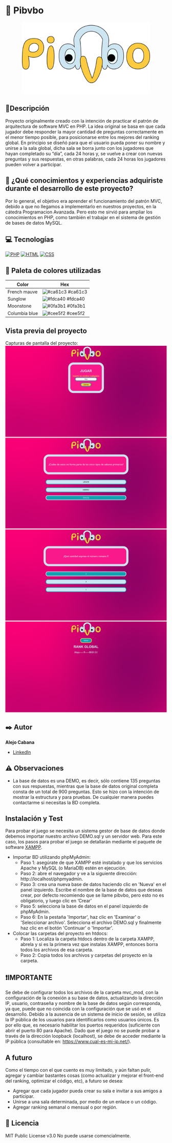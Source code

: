 # 🦢 Pibvbo
<div align="center"><img src="https://github.com/MC-Alejo/Pibvbo/blob/main/imgs/Pib.png" alt="logo" width="400" height="auto"/></div>


## 📑Descripción

Proyecto originalmente creado con la intención de practicar el patrón de arquitectura de software MVC en PHP.
La idea original se basa en que cada jugador debe responder la mayor cantidad de preguntas correctamente en el menor tiempo posible, para posicionarse entre los mejores del ranking global. En principio se diseñó para que el usuario pueda poner su nombre y unirse a la sala global, dicha sala se borra junto con los jugadores que hayan completado su “día”, cada 24 horas y, se vuelve a crear con nuevas preguntas y sus respuestas, en otras palabras, cada 24 horas los jugadores pueden volver a participar.


## 🤔 ¿Qué conocimientos y experiencias adquiriste durante el desarrollo de este proyecto?

Por lo general, el objetivo era aprender el funcionamiento del patrón MVC, debido a que no llegamos a implementarlo en nuestros proyectos, en la cátedra Programacion Avanzada. Pero esto me sirvió para ampliar los conocimientos en PHP, como también el trabajar en el sistema de gestión de bases de datos MySQL.


## 💻 Tecnologías

<!-- Iconos sacados de: https://github.com/hendrasob/badges/blob/master/README.md y https://github.com/alexandresanlim/Badges4-README.md-Profile -->
[![PHP](https://img.shields.io/badge/PHP-777BB4?style=for-the-badge&logo=php&logoColor=white)](https://www.php.net/)
[![HTML](https://img.shields.io/badge/HTML5-E34F26?style=for-the-badge&logo=html5&logoColor=white)](https://www.w3.org/html/)
[![CSS](https://img.shields.io/badge/CSS3-1572B6?style=for-the-badge&logo=css3&logoColor=white)](https://www.w3schools.com/css/)


## 🎨 Paleta de colores utilizadas

| Color             | Hex                  |
| ----------------- | ---------------------|
| French mauve | ![#ca61c3](https://via.placeholder.com/10/ca61c3?text=+) #ca61c3 |
| Sunglow | ![#fdca40](https://via.placeholder.com/10/fdca40?text=+) #fdca40 |
| Moonstone | ![#0fa3b1](https://via.placeholder.com/10/0fa3b1?text=+) #0fa3b1 |
| Columbia blue | ![#cee5f2](https://via.placeholder.com/10/cee5f2?text=+) #cee5f2 |


## Vista previa del proyecto

Capturas de pantalla del proyecto:
![Captura del proyecto N1](https://github.com/MC-Alejo/Pibvbo/blob/main/capturas/Captura%20de%20pantalla%201.png?raw=true)
![Captura del proyecto N2](https://github.com/MC-Alejo/Pibvbo/blob/main/capturas/Captura%20de%20pantalla%202.png?raw=true)
![Captura del proyecto N3](https://github.com/MC-Alejo/Pibvbo/blob/main/capturas/Captura%20de%20pantalla%203.png?raw=true)
![Captura del proyecto N4](https://github.com/MC-Alejo/Pibvbo/blob/main/capturas/Captura%20de%20pantalla%204.png?raw=true)


## ✒️ Autor
**Alejo Cabana**
* [LinkedIn](https://www.linkedin.com/in/mc-alejo/)


## ⚠️ Observaciones

* La base de datos es una DEMO, es decir, sólo contiene 135 preguntas con sus respuestas, mientras que la base de datos original completa consta de un total de 900 preguntas. Esto se hizo con la intención de mostrar la estructura y para pruebas. De cualquier manera puedes contactarme si necesitas la BD completa.


## Instalación y Test
Para probar el juego se necesita un sistema gestor de base de datos donde debemos importar nuestro archivo DEMO.sql y un servidor web.
Para este caso, los pasos para probar el juego se detallarán mediante el paquete de software [XAMPP](https://www.apachefriends.org/es/index.html).
- Importar BD utilizando phpMyAdmin:
    * Paso 1: asegúrate de que XAMPP esté instalado y que los servicios Apache y MySQL (o MariaDB) estén en ejecución.
    * Paso 2: abre el navegador y ve a la siguiente dirección: http://localhost/phpmyadmin.
    * Paso 3: crea una nueva base de datos haciendo clic en 'Nueva' en el panel izquierdo. Escribe el nombre de la base de datos que deseas crear, por defecto recomiendo que se llame pibvbo, pero esto no es obligatorio, y luego clic en ‘Crear’
    * Paso 5: selecciona la base de datos en el panel izquierdo de phpMyAdmin.
    * Paso 6: En la pestaña 'Importar', haz clic en 'Examinar' o 'Seleccionar archivo'. Selecciona el archivo DEMO.sql y finalmente haz clic en el botón 'Continuar' o 'Importar'.
- Colocar las carpetas del proyecto en htdocs:
    * Paso 1: Localiza la carpeta htdocs dentro de la carpeta XAMPP, abrela y si es la primera vez que instalas XAMPP, entonces borra todos los archivos de esa carpeta.
    * Paso 2: Copia todos los archivos y carpetas del proyecto en la carpeta.


## ❗IMPORTANTE
Se debe de configurar todos los archivos de la carpeta mvc_mod, con la configuración de la conexión a su base de datos, actualizando la dirección IP, usuario, contraseña y nombre de la base de datos según corresponda, ya que, puede que no coincida con la configuración que se usó en el desarrollo.
Debido a la ausencia de un sistema de inicio de sesión, se utiliza la IP pública de los usuarios para identificarlos como usuarios únicos. Es por ello que, es necesario habilitar los puertos requeridos (suficiente con abrir el puerto 80 para Apache). Dado que el juego no se puede probar a través de la dirección loopback (localhost), se debe de acceder mediante la IP pública (consultable en: https://www.cual-es-mi-ip.net/).


## A futuro
Como el tiempo con el que cuento es muy limitado, y aún faltan pulir, agregar y cambiar bastantes cosas (como actualizar y mejorar el front-end del ranking, optimizar el código, etc), a futuro se desea:
* Agregar que cada jugador pueda crear su sala e invitar a sus amigos a participar.
* Unirse a una sala determinada, por medio de un enlace o un código.
* Agregar ranking semanal o mensual o por región.


## 📄 Licencia
MIT Public License v3.0
No puede usarse comencialmente.
